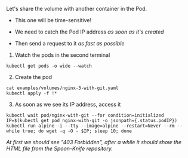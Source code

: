 Let's share the volume with another container in the Pod.

- This one will be time-sensitive!

- We need to catch the Pod IP address *as soon as it's created*

- Then send a request to it *as fast as possible*

1. Watch the pods in the second terminal

```copy
kubectl get pods -o wide --watch
```

2. Create the pod

```execute
cat examples/volumes/nginx-3-with-git.yaml
kubectl apply -f !*
```

3. As soon as we see its IP address, access it
```execute
kubectl wait pod/nginx-with-git --for condition=initialized
IP=$(kubectl get pod nginx-with-git -o jsonpath={.status.podIP})
kubectl run alpine -i --tty --image=alpine --restart=Never --rm -- while true; do wget -q -O - $IP; sleep 10; done
```

*At first we should see "403 Forbidden", after a while it should show the HTML file from the Spoon-Knife repository.*

